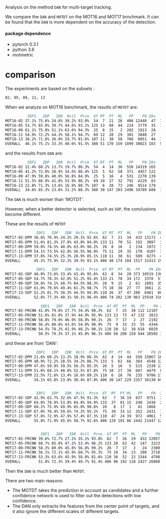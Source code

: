 Analysis on the method `DAN` for multi-target tracking.

We compare the `DAN` and `MOTDT` on the MOT16 and MOT17 brnchmark. It can be found that the `DAN` is more
dependent on the accuracy of the detection.

#### package dependence
- pytorch 0.3.1
- python 3.6
- motmetric 


# comparison
The experiments are based on the subsets :
```markdown
02, 05, 09, 11, 13

```
When we analyze on MOT16 benchmark, the results of `MOTDT` are:
```markdown
          IDF1   IDP   IDR  Rcll  Prcn  GT MT  PT  ML   FP    FN IDs   FM  MOTA  MOTP
MOT16-02 37.1% 75.6% 24.6% 30.2% 93.0%  54  7  21  26  406 12440  47  146 27.7% 0.247
MOT16-05 53.7% 83.0% 39.7% 44.6% 93.1% 125 13  68  44  224  3779  35  130 40.8% 0.242
MOT16-09 61.1% 75.8% 51.1% 63.6% 94.3%  25  8  15   2  202  1913  28   64 59.2% 0.247
MOT16-11 54.9% 72.2% 44.3% 58.1% 94.7%  69 12  28  29  301  3840  27   70 54.6% 0.208
MOT16-13 38.2% 71.6% 26.0% 29.7% 81.6% 107 11  38  58  766  8051  46  178 22.6% 0.276
OVERALL  46.1% 75.1% 33.3% 40.6% 91.5% 380 51 170 159 1899 30023 183  588 36.5% 0.241
```
and the results from `DAN` are:
```markdown
          IDF1   IDP   IDR  Rcll  Prcn  GT MT  PT  ML   FP    FN IDs    FM  MOTA  MOTP                  │[I 11:15:37.862 NotebookApp] Saving file at /Code/
MOT16-02 22.4% 60.2% 13.7% 19.7% 86.3%  54  4  14  36  556 14319 165   298 15.7% 0.246                  │DAN/layer/sst.py
MOT16-05 41.2% 72.0% 28.9% 34.6% 86.4% 125  5  62  58  371  4457 122   203 27.4% 0.240                  │[I 11:28:05.235 NotebookApp] Saving file at /Code/
MOT16-09 47.9% 59.8% 40.0% 56.8% 84.9%  25  5  16   4  531  2270 139   201 44.1% 0.261                  │DAN/layer/sst_loss.py
MOT16-11 51.5% 66.9% 41.8% 53.9% 86.2%  69 10  27  32  792  4229  83   137 44.4% 0.214                  │[I 11:31:17.231 NotebookApp] Saving file at /Code/
MOT16-13 22.8% 71.3% 13.6% 16.9% 88.7% 107  6  28  73  246  9514 179   273 13.2% 0.264                  │DAN/layer/sst_loss.py
OVERALL  34.6% 65.3% 23.6% 31.2% 86.3% 380 30 147 203 2496 34789 688  1112 24.9% 0.240 

```
The `DAN` is much worser than 'MOTDT'.

However, when a better detector is selected, such as `SDP`, the conclusions become different.

These are the results of `MOTDT`
```markdown
              IDF1   IDP   IDR  Rcll  Prcn  GT MT  PT  ML   FP    FN IDs   FM  MOTA  MOTP
MOT17-02-DPM 36.8% 76.9% 24.2% 29.1% 92.6%  62  7  21  34  432 13172  45  147 26.5% 0.249
MOT17-05-DPM 51.6% 81.3% 37.8% 43.8% 94.0% 133 11  70  52  192  3887  34  135 40.5% 0.240
MOT17-09-DPM 59.0% 74.5% 48.8% 63.0% 96.2%  26  8  16   2  134  1972  35   69 59.8% 0.248
MOT17-11-DPM 54.1% 73.5% 42.8% 56.5% 96.9%  75 11  29  35  170  4107  30   80 54.4% 0.208
MOT17-13-DPM 37.8% 74.5% 25.3% 28.9% 85.1% 110 11  38  61  589  8275  46  183 23.5% 0.275
OVERALL      45.2% 75.9% 32.2% 39.5% 93.1% 406 48 174 184 1517 31413 190  614 36.2% 0.241

              IDF1   IDP   IDR  Rcll  Prcn  GT MT  PT  ML  FP    FN IDs   FM  MOTA  MOTP
MOT17-02-SDP 46.0% 73.6% 33.4% 43.4% 95.6%  62  8  34  20 373 10519 136  304 40.6% 0.190
MOT17-05-SDP 54.7% 78.3% 42.0% 51.2% 95.4% 133 21  78  34 172  3378  57  161 47.9% 0.175
MOT17-09-SDP 58.8% 74.1% 48.7% 64.5% 98.3%  26  9  15   2  61  1891  35   62 62.7% 0.141
MOT17-11-SDP 61.0% 79.6% 49.4% 61.2% 98.7%  75 10  38  27  77  3661  22  109 60.2% 0.135
MOT17-13-SDP 52.2% 81.7% 38.3% 44.5% 94.9% 110 26  37  47 280  6461  66  301 41.5% 0.211
OVERALL      52.8% 77.3% 40.1% 50.1% 96.4% 406 74 202 130 963 25910 316  937 47.6% 0.174

                IDF1   IDP   IDR  Rcll  Prcn  GT MT  PT  ML  FP    FN IDs   FM  MOTA  MOTP
MOT17-02-FRCNN 41.0% 79.0% 27.7% 34.4% 98.3%  62  7  25  30 112 12187  54  159 33.5% 0.146
MOT17-05-FRCNN 51.6% 81.0% 37.9% 44.9% 95.9% 133 13  73  47 132  3813  25  111 42.6% 0.179
MOT17-09-FRCNN 58.8% 79.0% 46.9% 58.8% 99.1%  26  7  17   2  27  2192  18   48 58.0% 0.125
MOT17-11-FRCNN 56.4% 80.0% 43.6% 54.0% 98.9%  75  9  33  33  55  4344  14   74 53.2% 0.108
MOT17-13-FRCNN 54.5% 78.2% 41.9% 48.2% 90.1% 110 20  52  38 618  6029  84  332 42.2% 0.194
OVERALL        50.5% 79.3% 37.1% 45.0% 96.1% 406 56 200 150 944 28565 195  724 42.8% 0.150

```

and these are from 'DAN':
```markdown
              IDF1   IDP   IDR  Rcll  Prcn  GT MT  PT  ML   FP    FN IDs    FM  MOTA  MOTP        
MOT17-02-DPM 21.6% 60.2% 13.2% 18.9% 86.3%  62  4  14  44  556 15067 165   298 15.0% 0.246        
MOT17-05-DPM 40.9% 72.2% 28.5% 34.2% 86.7% 133  5  62  66  364  4548 124   205 27.2% 0.240        
MOT17-09-DPM 47.6% 59.9% 39.5% 56.2% 85.3%  26  5  16   5  515  2330 137   200 44.0% 0.260        
MOT17-11-DPM 51.0% 68.1% 40.8% 52.5% 87.8%  75 10  27  38  687  4479  86   142 44.3% 0.215        
MOT17-13-DPM 22.5% 71.6% 13.4% 16.6% 89.2% 110  6  28  76  235  9706 179   273 13.1% 0.264        
OVERALL      34.1% 65.8% 23.0% 30.4% 87.0% 406 30 147 229 2357 36130 691  1118 24.5% 0.240


              IDF1   IDP   IDR  Rcll  Prcn  GT  MT  PT ML   FP    FN  IDs    FM  MOTA  MOTP       
MOT17-02-SDP 42.9% 62.7% 32.6% 47.5% 91.3%  62   7  36 19  837  9751  310   825 41.3% 0.197       
MOT17-05-SDP 64.0% 78.9% 53.8% 64.8% 94.9% 133  37  81 15  240  2438  203   256 58.3% 0.160       
MOT17-09-SDP 60.2% 75.9% 49.9% 65.0% 98.8%  26   8  17  1   41  1866   76   146 62.8% 0.145       
MOT17-11-SDP 67.0% 76.4% 59.6% 74.2% 95.2%  75  30  33 12  352  2431  117   235 69.3% 0.150       
MOT17-13-SDP 57.8% 72.9% 47.9% 57.4% 87.3% 110  47  24 39  972  4961  511   331 44.6% 0.213       
OVERALL      55.8% 71.9% 45.6% 58.7% 92.6% 406 129 191 86 2442 21447 1217  1793 51.6% 0.178


                IDF1   IDP   IDR  Rcll  Prcn  GT MT  PT  ML   FP    FN IDs   FM  MOTA  MOTP            
MOT17-02-FRCNN 39.6% 72.7% 27.2% 35.1% 93.8%  62  7  26  29  432 12057 106  189 32.2% 0.123            
MOT17-05-FRCNN 60.7% 85.0% 47.2% 53.4% 96.2% 133 28  63  42  147  3223 110  101 49.7% 0.163            
MOT17-09-FRCNN 58.3% 80.0% 45.8% 56.8% 99.2%  26  7  17   2   24  2300  35   50 55.7% 0.090            
MOT17-11-FRCNN 56.1% 72.1% 45.9% 60.7% 95.3%  75 18  34  23  280  3710  64   76 57.0% 0.092            
MOT17-13-FRCNN 53.3% 63.6% 45.9% 58.8% 81.6% 110 36  52  22 1544  4798 545  443 40.8% 0.171            
OVERALL        51.0% 72.3% 39.4% 49.7% 91.4% 406 96 192 118 2427 26088 860  859 43.4% 0.130

```

Then the `DAN` is much better than `MOTDT`.


There are two main reasons:
- The MOTDT takes the prediction in account as candidates and a further confidence network is used
to filter out the detections with low confidence.
- The DAN only extracts the features from the center point of targets, and it also ignore the different
scales of different targets.